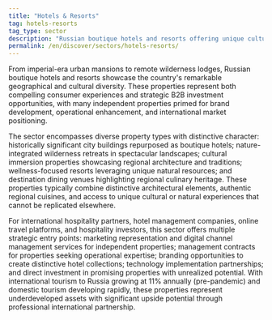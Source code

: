 ```yaml
---
title: "Hotels & Resorts"
tag: hotels-resorts
tag_type: sector
description: "Russian boutique hotels and resorts offering unique cultural experiences and distinctive hospitality traditions."
permalink: /en/discover/sectors/hotels-resorts/
---
```


From imperial-era urban mansions to remote wilderness lodges, Russian boutique hotels and resorts showcase the country's remarkable geographical and cultural diversity. These properties represent both compelling consumer experiences and strategic B2B investment opportunities, with many independent properties primed for brand development, operational enhancement, and international market positioning.

The sector encompasses diverse property types with distinctive character: historically significant city buildings repurposed as boutique hotels; nature-integrated wilderness retreats in spectacular landscapes; cultural immersion properties showcasing regional architecture and traditions; wellness-focused resorts leveraging unique natural resources; and destination dining venues highlighting regional culinary heritage. These properties typically combine distinctive architectural elements, authentic regional cuisines, and access to unique cultural or natural experiences that cannot be replicated elsewhere.

For international hospitality partners, hotel management companies, online travel platforms, and hospitality investors, this sector offers multiple strategic entry points: marketing representation and digital channel management services for independent properties; management contracts for properties seeking operational expertise; branding opportunities to create distinctive hotel collections; technology implementation partnerships; and direct investment in promising properties with unrealized potential. With international tourism to Russia growing at 11% annually (pre-pandemic) and domestic tourism developing rapidly, these properties represent underdeveloped assets with significant upside potential through professional international partnership.